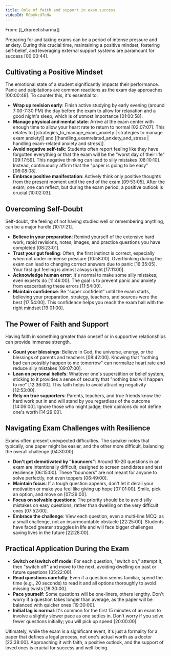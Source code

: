 ```yaml
---
title: Role of faith and support in exam success
videoId: ROoykcU7cHw
---
```


From: [[_drpreetisharma]] <br/> 

Preparing for and taking exams can be a period of intense pressure and anxiety. During this crucial time, maintaining a positive mindset, fostering self-belief, and leveraging external support systems are paramount for success <a class="yt-timestamp" data-t="00:00:44">[00:00:44]</a>.

## Cultivating a Positive Mindset

The emotional state of a student significantly impacts their performance. Panic and palpitations are common reactions as the exam day approaches <a class="yt-timestamp" data-t="00:00:48">[00:00:48]</a>. To counter this, it's essential to:

*   **Wrap up revision early**: Finish active studying by early evening (around 7:00-7:30 PM) the day before the exam to allow for relaxation and a good night's sleep, which is of utmost importance <a class="yt-timestamp" data-t="01:00:58">[01:00:58]</a>.
*   **Manage physical and mental state**: Arrive at the exam center with enough time to allow your heart rate to return to normal <a class="yt-timestamp" data-t="02:07:07">[02:07:07]</a>. This relates to [[strategies_to_manage_exam_anxiety | strategies to manage exam anxiety]] and [[handling_examrelated_anxiety_and_stress | handling exam-related anxiety and stress]].
*   **Avoid negative self-talk**: Students often report feeling like they have forgotten everything or that the exam will be the "worst day of their life" <a class="yt-timestamp" data-t="09:17:59">[09:17:59]</a>. This negative thinking can lead to silly mistakes <a class="yt-timestamp" data-t="08:10:10">[08:10:10]</a>. Instead, continuously affirm that the "paper is going to be easy" <a class="yt-timestamp" data-t="06:08:08">[06:08:08]</a>.
*   **Embrace positive manifestation**: Actively think only positive thoughts from the present moment until the end of the exam <a class="yt-timestamp" data-t="09:53:05">[09:53:05]</a>. After the exam, one can reflect, but during the exam period, a positive outlook is crucial <a class="yt-timestamp" data-t="10:02:03">[10:02:03]</a>.

## Overcoming Self-Doubt

Self-doubt, the feeling of not having studied well or remembering anything, can be a major hurdle <a class="yt-timestamp" data-t="10:17:21">[10:17:21]</a>.

*   **Believe in your preparation**: Remind yourself of the extensive hard work, rapid revisions, notes, images, and practice questions you have completed <a class="yt-timestamp" data-t="08:23:01">[08:23:01]</a>.
*   **Trust your gut feeling**: Often, the first instinct is correct, especially when not under immense pressure <a class="yt-timestamp" data-t="10:58:00">[10:58:00]</a>. Overthinking during the exam can lead to changing correct answers due to panic <a class="yt-timestamp" data-t="16:35:05">[16:35:05]</a>. Your first gut feeling is almost always right <a class="yt-timestamp" data-t="17:11:00">[17:11:00]</a>.
*   **Acknowledge human error**: It's normal to make some silly mistakes; even experts do <a class="yt-timestamp" data-t="11:46:00">[11:46:00]</a>. The goal is to prevent panic and anxiety from exacerbating these errors <a class="yt-timestamp" data-t="11:54:00">[11:54:00]</a>.
*   **Maintain confidence**: Be "super confident" until the exam starts, believing your preparation, strategy, teachers, and sources were the best <a class="yt-timestamp" data-t="17:54:00">[17:54:00]</a>. This confidence helps you reach the exam hall with the right mindset <a class="yt-timestamp" data-t="19:01:00">[19:01:00]</a>.

## The Power of Faith and Support

Having faith in something greater than oneself or in supportive relationships can provide immense strength.

*   **Count your blessings**: Believe in God, the universe, energy, or the blessings of parents and teachers <a class="yt-timestamp" data-t="08:42:00">[08:42:00]</a>. Knowing that "nothing bad can possibly happen to me tomorrow" can normalize heart rate and reduce silly mistakes <a class="yt-timestamp" data-t="09:07:00">[09:07:00]</a>.
*   **Lean on personal beliefs**: Whatever one's superstition or belief system, sticking to it provides a sense of security that "nothing bad will happen to me" <a class="yt-timestamp" data-t="12:36:00">[12:36:00]</a>. This faith helps to avoid attracting negativity <a class="yt-timestamp" data-t="12:53:00">[12:53:00]</a>.
*   **Rely on true supporters**: Parents, teachers, and true friends know the hard work put in and will stand by you regardless of the outcome <a class="yt-timestamp" data-t="14:06:00">[14:06:00]</a>. Ignore those who might judge; their opinions do not define one's worth <a class="yt-timestamp" data-t="14:29:00">[14:29:00]</a>.

## Navigating Exam Challenges with Resilience

Exams often present unexpected difficulties. The speaker notes that typically, one paper might be easier, and the other more difficult, balancing the overall challenge <a class="yt-timestamp" data-t="04:30:00">[04:30:00]</a>.

*   **Don't get demotivated by "bouncers"**: Around 10-20 questions in an exam are intentionally difficult, designed to screen candidates and test resilience <a class="yt-timestamp" data-t="06:15:00">[06:15:00]</a>. These "bouncers" are not meant for anyone to solve perfectly, not even toppers <a class="yt-timestamp" data-t="06:49:00">[06:49:00]</a>.
*   **Maintain focus**: If a tough question appears, don't let it derail your motivation or make you feel like giving up hope <a class="yt-timestamp" data-t="07:01:00">[07:01:00]</a>. Smile, pick an option, and move on <a class="yt-timestamp" data-t="07:29:00">[07:29:00]</a>.
*   **Focus on solvable questions**: The priority should be to avoid silly mistakes on easy questions, rather than dwelling on the very difficult ones <a class="yt-timestamp" data-t="07:52:00">[07:52:00]</a>.
*   **Embrace the challenge**: View each question, even a multi-line MCQ, as a small challenge, not an insurmountable obstacle <a class="yt-timestamp" data-t="22:25:00">[22:25:00]</a>. Students have faced greater struggles in life and will face bigger challenges saving lives in the future <a class="yt-timestamp" data-t="22:28:00">[22:28:00]</a>.

## Practical Application During the Exam

*   **Switch on/switch off mode**: For each question, "switch on," attempt it, then "switch off" and move to the next, avoiding dwelling on past or future questions <a class="yt-timestamp" data-t="05:22:00">[05:22:00]</a>.
*   **Read questions carefully**: Even if a question seems familiar, spend the time (e.g., 20 seconds) to read it and all options thoroughly to avoid missing twists <a class="yt-timestamp" data-t="18:30:00">[18:30:00]</a>.
*   **Pace yourself**: Some questions will be one-liners, others lengthy. Don't worry if a question takes longer than average, as the paper will be balanced with quicker ones <a class="yt-timestamp" data-t="19:30:00">[19:30:00]</a>.
*   **Initial lag is normal**: It's common for the first 15 minutes of an exam to involve a slightly slower pace as one settles in. Don't worry if you solve fewer questions initially; you will pick up speed <a class="yt-timestamp" data-t="20:00:00">[20:00:00]</a>.

Ultimately, while the exam is a significant event, it's just a formality for a paper that defines a legal process, not one's actual worth as a doctor <a class="yt-timestamp" data-t="23:38:00">[23:38:00]</a>. Approaching it with faith, a positive outlook, and the support of loved ones is crucial for success and well-being.